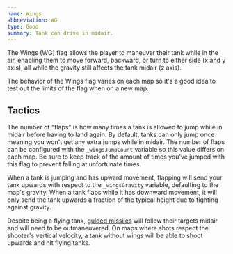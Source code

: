 ```yaml
---
name: Wings
abbreviation: WG
type: Good
summary: Tank can drive in midair.
---
```


The Wings (WG) flag allows the player to maneuver their tank while in the air, enabling them to move forward, backward, or turn to either side (x and y axis), all while the gravity still affects the tank midair (z axis).

The behavior of the Wings flag varies on each map so it's a good idea to test out the limits of the flag when on a new map.

## Tactics

The number of "flaps" is how many times a tank is allowed to jump while in midair before having to land again. By default, tanks can only jump once meaning you won't get any extra jumps while in midair. The number of flaps can be configured with the `_wingsJumpCount` variable so this value differs on each map. Be sure to keep track of the amount of times you've jumped with this flag to prevent falling at unfortunate times.

When a tank is jumping and has upward movement, flapping will send your tank upwards with respect to the `_wingsGravity` variable, defaulting to the map's gravity. When a tank flaps while it has downward movement, it will only send the tank upwards a fraction of the typical height due to fighting against gravity.

Despite being a flying tank, [guided missiles](../guided-missile/) will follow their targets midair and will need to be outmaneuvered. On maps where shots respect the shooter's vertical velocity, a tank without wings will be able to shoot upwards and hit flying tanks.
